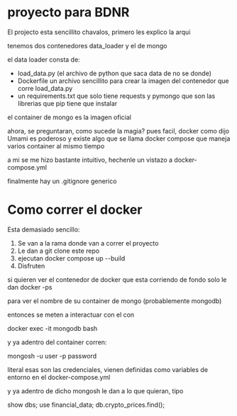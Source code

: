 # proyecto para BDNR

El projecto esta sencillito chavalos, primero les explico la arqui

tenemos dos contenedores data_loader y el de mongo

el data loader consta de:
- load_data.py (el archivo de python que saca data
de no se donde)
- Dockerfile un archivo sencillito para crear la imagen del contenedor que corre
load_data.py
- un requirements.txt que solo tiene requests y pymongo que son las librerias que
pip tiene que instalar

el container de mongo es la imagen oficial

ahora, se preguntaran, como sucede la magia? pues facil, docker como dijo Umami es poderoso
y existe algo que se llama docker compose que maneja varios container al mismo tiempo

a mi se me hizo bastante intuitivo, hechenle un vistazo a docker-compose.yml

finalmente hay un .gitignore generico

# Como correr el docker
Esta demasiado sencillo:
1. Se van a la rama donde van a correr el proyecto
2. Le dan a git clone este repo
3. ejecutan docker compose up --build
4. Disfruten

si quieren ver el contenedor de docker que esta corriendo de fondo solo le dan
docker -ps

para ver el nombre de su container de mongo (probablemente mongodb)

entonces se meten a interactuar con el con

docker exec -it mongodb bash

y ya adentro del container corren:

mongosh -u user -p password

literal esas son las credenciales, vienen definidas como variables de entorno en el
docker-compose.yml

y ya adentro de dicho mongosh le dan a lo que quieran, tipo

show dbs;
use financial_data;
db.crypto_prices.find();


